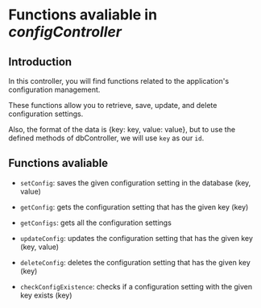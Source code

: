 # Functions avaliable in _configController_

## Introduction

In this controller, you will find functions related to the application's configuration management.

These functions allow you to retrieve, save, update, and delete configuration settings.

Also, the format of the data is {key: key, value: value}, but to use the defined methods of dbController, we will use `key` as our `id`.

## Functions avaliable

- `setConfig`: saves the given configuration setting in the database (key, value)

- `getConfig`: gets the configuration setting that has the given key (key)

- `getConfigs`: gets all the configuration settings

- `updateConfig`: updates the configuration setting that has the given key (key, value)

- `deleteConfig`: deletes the configuration setting that has the given key (key)

- `checkConfigExistence`: checks if a configuration setting with the given key exists (key)

